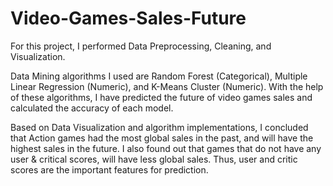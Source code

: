 # Video-Games-Sales-Future

For this project, I performed Data Preprocessing, Cleaning, and Visualization. 

Data Mining algorithms I used are Random Forest (Categorical), Multiple Linear Regression (Numeric), and K-Means Cluster (Numeric). With the help of these algorithms, I have predicted the future of video games sales and calculated the accuracy of each model. 

Based on Data Visualization and algorithm implementations, I concluded that Action games had the most global sales in the past, and will have the highest sales in the future. I also found out that games that do not have any user & critical scores, will have less global sales. Thus, user and critic scores are the important features for prediction. 
